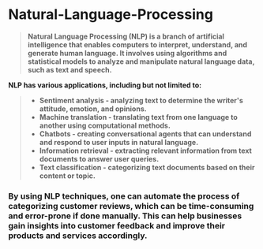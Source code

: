 # Natural-Language-Processing

> <b> Natural Language Processing (NLP) is a branch of artificial intelligence that enables computers to interpret, understand, and generate human language. It involves using algorithms and statistical models to analyze and manipulate natural language data, such as text and speech.

NLP has various applications, including but not limited to:

>* Sentiment analysis - analyzing text to determine the writer's attitude, emotion, and opinions.
>* Machine translation - translating text from one language to another using computational methods.
>* Chatbots - creating conversational agents that can understand and respond to user inputs in natural language.
>* Information retrieval - extracting relevant information from text documents to answer user queries.
>* Text classification - categorizing text documents based on their content or topic.

  
### By using NLP techniques, one can automate the process of categorizing customer reviews, which can be time-consuming and error-prone if done manually. This can help businesses gain insights into customer feedback and improve their products and services accordingly.
